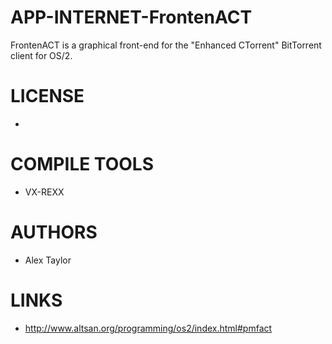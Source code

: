 APP-INTERNET-FrontenACT
=======================

FrontenACT is a graphical front-end for the "Enhanced CTorrent" BitTorrent client for OS/2.

LICENSE
===============
- 

COMPILE TOOLS
===============
* VX-REXX

AUTHORS
===============
* Alex Taylor

LINKS
===============
* http://www.altsan.org/programming/os2/index.html#pmfact





